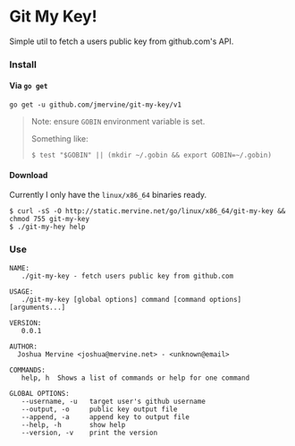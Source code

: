 # Git My Key!

Simple util to fetch a users public key from github.com's API.

### Install

#### Via `go get`

```
go get -u github.com/jmervine/git-my-key/v1
```

> Note: ensure `GOBIN` environment variable is set.
>
> Something like:
>
> `$ test "$GOBIN" || (mkdir ~/.gobin && export GOBIN=~/.gobin)`

#### Download

Currently I only have the `linux/x86_64` binaries ready.

```
$ curl -sS -O http://static.mervine.net/go/linux/x86_64/git-my-key && chmod 755 git-my-key
$ ./git-my-hey help
```

### Use

```
NAME:
   ./git-my-key - fetch users public key from github.com

USAGE:
   ./git-my-key [global options] command [command options] [arguments...]

VERSION:
   0.0.1

AUTHOR:
  Joshua Mervine <joshua@mervine.net> - <unknown@email>

COMMANDS:
   help, h	Shows a list of commands or help for one command

GLOBAL OPTIONS:
   --username, -u 	target user's github username
   --output, -o 	public key output file
   --append, -a		append key to output file
   --help, -h		show help
   --version, -v	print the version

```
